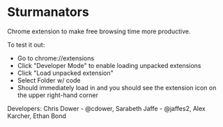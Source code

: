 # Sturmanators
Chrome extension to make free browsing time more productive.

To test it out:
- Go to chrome://extensions
- Click "Developer Mode" to enable loading unpacked extensions
- Click "Load unpacked extension"
- Select Folder w/ code
- Should immediately load in and you should see the extension icon on the upper right-hand corner

Developers: 
Chris Dower - @cdower, Sarabeth Jaffe - @jaffes2, Alex Karcher, Ethan Bond
